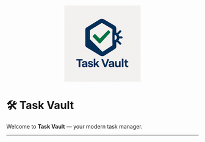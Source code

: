 <p align="center">
  <img src="https://raw.githubusercontent.com/task-vault/.github/main/profile/logo.png" alt="Task Vault Logo" width="200"/>
</p>

# 🛠️ Task Vault

Welcome to **Task Vault** — your modern task manager.

---
